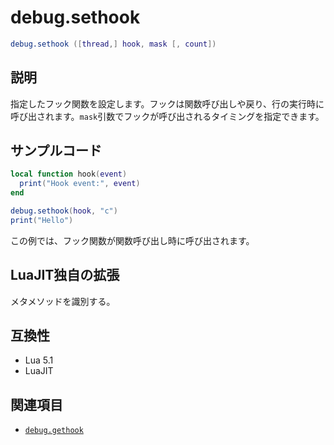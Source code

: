 # debug.sethook

```lua
debug.sethook ([thread,] hook, mask [, count])
```

## 説明

指定したフック関数を設定します。フックは関数呼び出しや戻り、行の実行時に呼び出されます。`mask`引数でフックが呼び出されるタイミングを指定できます。

## サンプルコード

```lua
local function hook(event)
  print("Hook event:", event)
end

debug.sethook(hook, "c")
print("Hello")
```

この例では、フック関数が関数呼び出し時に呼び出されます。

## LuaJIT独自の拡張

メタメソッドを識別する。

## 互換性

- Lua 5.1
- LuaJIT

## 関連項目

- [`debug.gethook`](gethook.md)